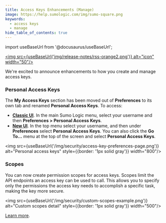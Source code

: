 ```yaml
---
title: Access Keys Enhancements (Manage)
image: https://help.sumologic.com/img/sumo-square.png
keywords:
  - access keys
  - manage
hide_table_of_contents: true  
---
```


import useBaseUrl from '@docusaurus/useBaseUrl';

<a href="https://help.sumologic.com/release-notes-service/rss.xml"><img src={useBaseUrl('img/release-notes/rss-orange2.png')} alt="icon" width="50"/></a>

We're excited to announce enhancements to how you create and manage access keys.

### Personal Access Keys

The **My Access Keys** section has been moved out of **Preferences** to its own tab and renamed **Personal Access Keys**. To access:
* [**Classic UI**](/docs/get-started/sumo-logic-ui-classic). In the main Sumo Logic menu, select your username and then **Preferences > Personal Access Keys**.
* [**New UI**](/docs/get-started/sumo-logic-ui). In the top menu select your username, and then under **Preferences** select **Personal Access Keys**. You can also click the **Go To...** menu at the top of the screen and select **Personal Access Keys**.

<img src={useBaseUrl('/img/security/access-key-preferences-page.png')} alt="Personal access keys" style={{border: '1px solid gray'}} width="800"/>

### Scopes

You can now create permission scopes for access keys. Scopes limit the API endpoints an access key can be used to call. This allows you to specify only the permissions the access key needs to accomplish a specific task, making the key more secure. 

<img src={useBaseUrl('/img/security/custom-scopes-example.png')} alt="Custom scopes detail" style={{border: '1px solid gray'}} width="500"/>

[Learn more](/docs/manage/security/access-keys).